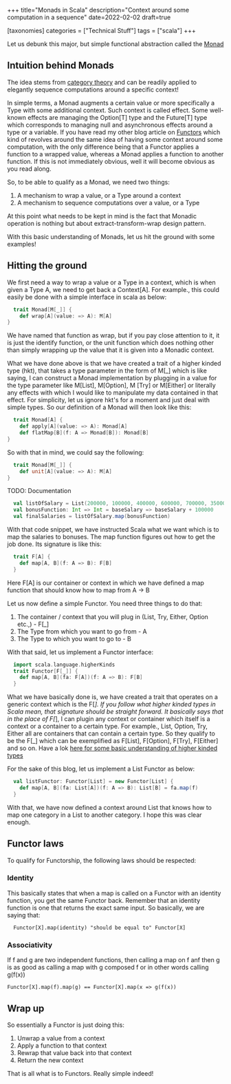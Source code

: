 +++
title="Monads in Scala"
description="Context around some computation in a sequence"
date=2022-02-02
draft=true

[taxonomies]
categories = ["Technical Stuff"]
tags = ["scala"]
+++


Let us debunk this major, but simple functional abstraction called the [Monad](https://en.wikipedia.org/wiki/Monad_(category_theory))

## Intuition behind Monads

The idea stems from [category theory](https://en.wikipedia.org/wiki/Category_theory) and can be readily applied to elegantly
sequence computations around a specific context!

In simple terms, a Monad augments a certain value or more specifically a Type with some additional context. Such context is called effect. 
Some well-known effects are managing the Option[T] type and the Future[T] type which corresponds to managing null and asynchronous effects around
a type or a variable. If you have read my other blog article on [Functors](./scala-monads.md) which kind of revolves around the same idea of having
some context around some computation, with the only difference being that a Functor applies a function to a wrapped value, whereas a Monad
applies a function to another function. If this is not immediately obvious, well it will become obvious as you read along.

So, to be able to qualify as a Monad, we need two things:

1. A mechanism to wrap a value, or a Type around a context
2. A mechanism to sequence computations over a value, or a Type

At this point what needs to be kept in mind is the fact that Monadic operation is nothing but about extract-transform-wrap design pattern.

With this basic understanding of Monads, let us hit the ground with some examples!

## Hitting the ground

We first need a way to wrap a value or a Type in a context, which is when given a Type A, we need to get back a Context[A]. For example.,
this could easily be done with a simple interface in scala as below:

```scala
  trait Monad[M[_]] {
    def wrap[A](value: => A): M[A]
}
```

We have named that function as wrap, but if you pay close attention to it, it is just the identify function, or the unit function which
does nothing other than simply wrapping up the value that it is given into a Monadic context.

What we have done above is that we have created a trait of a higher kinded type (hkt), that takes a type parameter in the form of M[_] which
is like saying, I can construct a Monad implementation by plugging in a value for the type parameter like M[List], M[Option], M [Try] or M[Either] or
literally any effects with which I would like to manipulate my data contained in that effect. For simplicity, let us ignore hkt's for a 
moment and just deal with simple types. So our definition of a Monad will then look like this:

```scala
  trait Monad[A] {
    def apply[A](value: => A): Monad[A]
    def flatMap[B](f: A => Monad[B]): Monad[B]
}
```

 So with that in mind, we could say the 
following:

```scala
  trait Monad[M[_]] {
    def unit[A](value: => A): M[A]
}
```

TODO: Documentation

```scala
  val listOfSalary = List(200000, 100000, 400000, 600000, 700000, 350000)
  val bonusFunction: Int => Int = baseSalary => baseSalary + 100000
  val finalSalaries = listOfSalary.map(bonusFunction)
```

With that code snippet, we have instructed Scala what we want which is to map the salaries to bonuses. The map function figures
out how to get the job done. Its signature is like this:

```scala
  trait F[A] {
    def map[A, B](f: A => B): F[B]
  }
```

Here F[A] is our container or context in which we have defined a map function that should know how to map from A -> B

Let us now define a simple Functor. You need three things to do that:

1. The container / context that you will plug in (List, Try, Either, Option etc.,) - F[_]
2. The Type from which you want to go from - A
3. The Type to which you want to go to - B

With that said, let us implement a Functor interface:

```scala
  import scala.language.higherKinds
  trait Functor[F[_]] {
    def map[A, B](fa: F[A])(f: A => B): F[B]
  }
```

What we have basically done is, we have created a trait that operates on a generic context which is the F[_]. If you follow what
higher kinded types in Scala mean, that signature should be straight forward. It basically says that in the place of F[_], I can plugin
any context or container which itself is a context or a container to a certain type. For example., List, Option, Try, Either all are
containers that can contain a certain type. So they qualify to be the F[_] which can be exemplified as F[List], F[Option], F[Try], F[Either]
and so on. Have a lok [here for some basic understanding of higher kinded types](https://typelevel.org/blog/2016/08/21/hkts-moving-forward.html)

For the sake of this blog, let us implement a List Functor as below:

```scala
  val listFunctor: Functor[List] = new Functor[List] {
    def map[A, B](fa: List[A])(f: A => B): List[B] = fa.map(f)
  }
```

With that, we have now defined a context around List that knows how to map one category in a List to another category. I hope this
was clear enough.

## Functor laws

To qualify for Functorship, the following laws should be respected:

### Identity
This basically states that when a map is called on a Functor with an identity function, you get the same Functor back. Remember
that an identity function is one that returns the exact same input. So basically, we are saying that:

```
  Functor[X].map(identity) "should be equal to" Functor[X]
```

### Associativity
If f and g are two independent functions, then calling a map on f anf then g is as good as calling a map with g composed f or in other words
calling g(f(x))

```
Functor[X].map(f).map(g) == Functor[X].map(x => g(f(x))
```

## Wrap up
So essentially a Functor is just doing this:

1. Unwrap a value from a context
2. Apply a function to that context
3. Rewrap that value back into that context
4. Return the new context

That is all what is to Functors. Really simple indeed!
